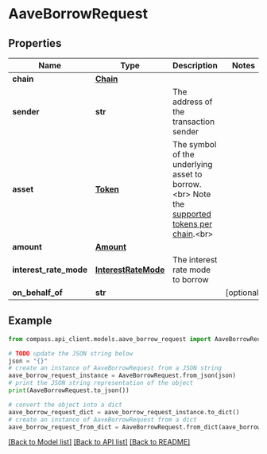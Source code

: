 # AaveBorrowRequest


## Properties

Name | Type | Description | Notes
------------ | ------------- | ------------- | -------------
**chain** | [**Chain**](Chain.md) |  | 
**sender** | **str** | The address of the transaction sender | 
**asset** | [**Token**](Token.md) | The symbol of the underlying asset to borrow.&lt;br&gt; Note the [supported tokens per chain](/#/#token-table).&lt;br&gt; | 
**amount** | [**Amount**](Amount.md) |  | 
**interest_rate_mode** | [**InterestRateMode**](InterestRateMode.md) | The interest rate mode to borrow | 
**on_behalf_of** | **str** |  | [optional] 

## Example

```python
from compass.api_client.models.aave_borrow_request import AaveBorrowRequest

# TODO update the JSON string below
json = "{}"
# create an instance of AaveBorrowRequest from a JSON string
aave_borrow_request_instance = AaveBorrowRequest.from_json(json)
# print the JSON string representation of the object
print(AaveBorrowRequest.to_json())

# convert the object into a dict
aave_borrow_request_dict = aave_borrow_request_instance.to_dict()
# create an instance of AaveBorrowRequest from a dict
aave_borrow_request_from_dict = AaveBorrowRequest.from_dict(aave_borrow_request_dict)
```
[[Back to Model list]](../README.md#documentation-for-models) [[Back to API list]](../README.md#documentation-for-api-endpoints) [[Back to README]](../README.md)


